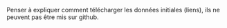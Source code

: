 Penser à expliquer comment télécharger les données initiales (liens), ils ne peuvent pas être mis sur github.